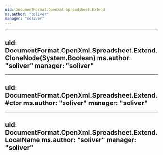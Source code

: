 ```yaml
---
uid: DocumentFormat.OpenXml.Spreadsheet.Extend
ms.author: "soliver"
manager: "soliver"
---
```


---
uid: DocumentFormat.OpenXml.Spreadsheet.Extend.CloneNode(System.Boolean)
ms.author: "soliver"
manager: "soliver"
---

---
uid: DocumentFormat.OpenXml.Spreadsheet.Extend.#ctor
ms.author: "soliver"
manager: "soliver"
---

---
uid: DocumentFormat.OpenXml.Spreadsheet.Extend.LocalName
ms.author: "soliver"
manager: "soliver"
---
